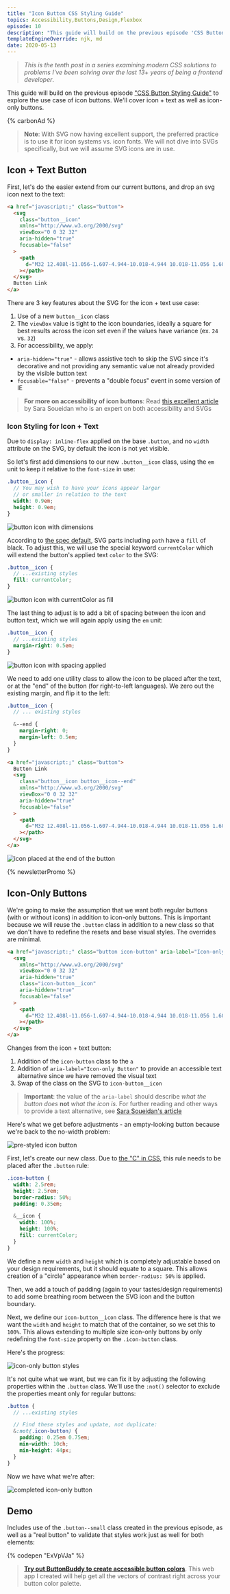 ```yaml
---
title: "Icon Button CSS Styling Guide"
topics: Accessibility,Buttons,Design,Flexbox
episode: 10
description: "This guide will build on the previous episode 'CSS Button Styling Guide' to explore the use case of icon buttons. We'll..."
templateEngineOverride: njk, md
date: 2020-05-13
---
```


> _This is the tenth post in a series examining modern CSS solutions to problems I've been solving over the last 13+ years of being a frontend developer_.

This guide will build on the previous episode ["CSS Button Styling Guide"](https://moderncss.dev/css-button-styling-guide/) to explore the use case of icon buttons. We'll cover icon + text as well as icon-only buttons.

{% carbonAd %}

> **Note**: With SVG now having excellent support, the preferred practice is to use it for icon systems vs. icon fonts. We will not dive into SVGs specifically, but we will assume SVG icons are in use.

## Icon + Text Button

First, let's do the easier extend from our current buttons, and drop an svg icon next to the text:

```html
<a href="javascript:;" class="button">
  <svg
    class="button__icon"
    xmlns="http://www.w3.org/2000/svg"
    viewBox="0 0 32 32"
    aria-hidden="true"
    focusable="false"
  >
    <path
      d="M32 12.408l-11.056-1.607-4.944-10.018-4.944 10.018-11.056 1.607 8 7.798-1.889 11.011 9.889-5.199 9.889 5.199-1.889-11.011 8-7.798z"
    ></path>
  </svg>
  Button Link
</a>
```

There are 3 key features about the SVG for the icon + text use case:

1. Use of a new `button__icon` class
2. The `viewBox` value is tight to the icon boundaries, ideally a square for best results across the icon set even if the values have variance (ex. `24` vs. `32`)
3. For accessibility, we apply:

- `aria-hidden="true"` - allows assistive tech to skip the SVG since it's decorative and not providing any semantic value not already provided by the visible button text
- `focusable="false"` - prevents a "double focus" event in some version of IE

> **For more on accessibility of icon buttons**: Read [this excellent article](https://www.sarasoueidan.com/blog/accessible-icon-buttons/) by Sara Soueidan who is an expert on both accessibility and SVGs

### Icon Styling for Icon + Text

Due to `display: inline-flex` applied on the base `.button`, and no `width` attribute on the SVG, by default the icon is not yet visible.

So let's first add dimensions to our new `.button__icon` class, using the `em` unit to keep it relative to the `font-size` in use:

```scss
.button__icon {
  // You may wish to have your icons appear larger
  // or smaller in relation to the text
  width: 0.9em;
  height: 0.9em;
}
```

![button icon with dimensions](https://dev-to-uploads.s3.amazonaws.com/i/00g7uw9dfcb80pq2hikz.png)

According to [the spec default](https://developer.mozilla.org/en-US/docs/Web/SVG/Attribute/fill#path), SVG parts including `path` have a `fill` of black. To adjust this, we will use the special keyword `currentColor` which will extend the button's applied text `color` to the SVG:

```scss
.button__icon {
  // ...existing styles
  fill: currentColor;
}
```

![button icon with currentColor as fill](https://dev-to-uploads.s3.amazonaws.com/i/0rs7lk1bmq6hqkcggekq.png)

The last thing to adjust is to add a bit of spacing between the icon and button text, which we will again apply using the `em` unit:

```scss
.button__icon {
  // ...existing styles
  margin-right: 0.5em;
}
```

![button icon with spacing applied](https://dev-to-uploads.s3.amazonaws.com/i/niqz77ol4aaskwjic6dw.png)

We need to add one utility class to allow the icon to be placed after the text, or at the "end" of the button (for right-to-left languages). We zero out the existing margin, and flip it to the left:

```scss
.button__icon {
  // ... existing styles

  &--end {
    margin-right: 0;
    margin-left: 0.5em;
  }
}
```

```html
<a href="javascript:;" class="button">
  Button Link
  <svg
    class="button__icon button__icon--end"
    xmlns="http://www.w3.org/2000/svg"
    viewBox="0 0 32 32"
    aria-hidden="true"
    focusable="false"
  >
    <path
      d="M32 12.408l-11.056-1.607-4.944-10.018-4.944 10.018-11.056 1.607 8 7.798-1.889 11.011 9.889-5.199 9.889 5.199-1.889-11.011 8-7.798z"
    ></path>
  </svg>
</a>
```

![icon placed at the end of the button](https://dev-to-uploads.s3.amazonaws.com/i/xj30apl4rbcnzs1vjs8r.png)

{% newsletterPromo %}

## Icon-Only Buttons

We're going to make the assumption that we want both regular buttons (with or without icons) in addition to icon-only buttons. This is important because we will reuse the `.button` class in addition to a new class so that we don't have to redefine the resets and base visual styles. The overrides are minimal.

```html
<a href="javascript:;" class="button icon-button" aria-label="Icon-only Button">
  <svg
    xmlns="http://www.w3.org/2000/svg"
    viewBox="0 0 32 32"
    aria-hidden="true"
    class="icon-button__icon"
    aria-hidden="true"
    focusable="false"
  >
    <path
      d="M32 12.408l-11.056-1.607-4.944-10.018-4.944 10.018-11.056 1.607 8 7.798-1.889 11.011 9.889-5.199 9.889 5.199-1.889-11.011 8-7.798z"
    ></path>
  </svg>
</a>
```

Changes from the icon + text button:

1. Addition of the `icon-button` class to the `a`
2. Addition of `aria-label="Icon-only Button"` to provide an accessible text alternative since we have removed the visual text
3. Swap of the class on the SVG to `icon-button__icon`

> **Important**: the value of the `aria-label` should describe _what the button does_ **not** _what the icon is_. For further reading and other ways to provide a text alternative, see [Sara Soueidan's article](https://www.sarasoueidan.com/blog/accessible-icon-buttons/)

Here's what we get before adjustments - an empty-looking button because we're back to the no-width problem:

![pre-styled icon button](https://dev-to-uploads.s3.amazonaws.com/i/09pnf9xm2pectdy9ug6j.png)

First, let's create our new class. Due to [the "C" in CSS](https://dev.to/5t3ph/intro-to-the-css-cascade-the-c-in-css-1kh0), this rule needs to be placed after the `.button` rule:

```scss
.icon-button {
  width: 2.5rem;
  height: 2.5rem;
  border-radius: 50%;
  padding: 0.35em;

  &__icon {
    width: 100%;
    height: 100%;
    fill: currentColor;
  }
}
```

We define a new `width` and `height` which is completely adjustable based on your design requirements, but it should equate to a square. This allows creation of a "circle" appearance when `border-radius: 50%` is applied.

Then, we add a touch of padding (again to your tastes/design requirements) to add some breathing room between the SVG icon and the button boundary.

Next, we define our `icon-button__icon` class. The difference here is that we want the `width` and `height` to match that of the container, so we set this to `100%`. This allows extending to multiple size icon-only buttons by only redefining the `font-size` property on the `.icon-button` class.

Here's the progress:

![icon-only button styles](https://dev-to-uploads.s3.amazonaws.com/i/tdnn9ug4rcpmn45czqb1.png)

It's not quite what we want, but we can fix it by adjusting the following properties within the `.button` class. We'll use the `:not()` selector to exclude the properties meant only for regular buttons:

```scss
.button {
  // ...existing styles

  // Find these styles and update, not duplicate:
  &:not(.icon-button) {
    padding: 0.25em 0.75em;
    min-width: 10ch;
    min-height: 44px;
  }
}
```

Now we have what we're after:

![completed icon-only button](https://dev-to-uploads.s3.amazonaws.com/i/aqknn8adugm9vn63c091.png)

## Demo

Includes use of the `.button--small` class created in the previous episode, as well as a "real button" to validate that styles work just as well for both elements:

{% codepen "ExVpVJa" %}

> **[Try out ButtonBuddy to create accessible button colors](https://buttonbuddy.dev)**. This web app I created will help get all the vectors of contrast right across your button color palette.
